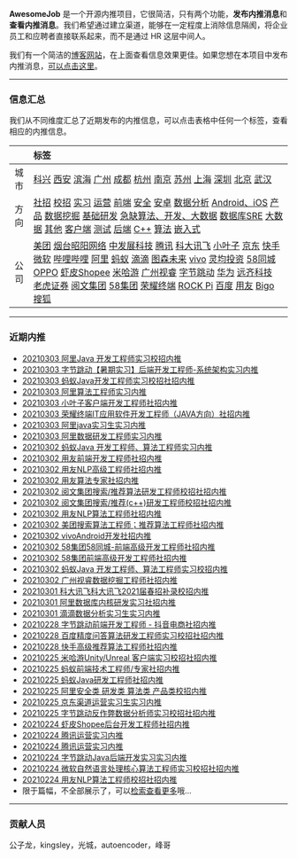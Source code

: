 
 

**AwesomeJob** 是一个开源内推项目，它很简洁，只有两个功能，**发布内推消息**和**查看内推消息**。我们希望通过建立渠道，能够在一定程度上消除信息隔阂，将企业员工和应聘者直接联系起来，而不是通过 HR 这层中间人。

我们有一个简洁的[博客网站](https://awesomejob.gitee.io/)，在上面查看信息效果更佳。如果您想在本项目中发布内推消息，[可以点击这里](https://wj.qq.com/s2/8043669/40c0)。


--- 
### 信息汇总

我们从不同维度汇总了近期发布的内推信息，可以点击表格中任何一个标签，查看相应的内推信息。

||标签|
|:---:|:---|
|城市|[科兴](https://awesomejob.gitee.io/tags/科兴)  [西安](https://awesomejob.gitee.io/tags/西安)  [滨海](https://awesomejob.gitee.io/tags/滨海)  [广州](https://awesomejob.gitee.io/tags/广州)  [成都](https://awesomejob.gitee.io/tags/成都)  [杭州](https://awesomejob.gitee.io/tags/杭州)  [南京](https://awesomejob.gitee.io/tags/南京)  [苏州](https://awesomejob.gitee.io/tags/苏州)  [上海](https://awesomejob.gitee.io/tags/上海)  [深圳](https://awesomejob.gitee.io/tags/深圳)  [北京](https://awesomejob.gitee.io/tags/北京)  [武汉](https://awesomejob.gitee.io/tags/武汉)|
|方向|[社招](https://awesomejob.gitee.io/series/社招)  [校招](https://awesomejob.gitee.io/series/校招)  [实习](https://awesomejob.gitee.io/series/实习)	[运营](https://awesomejob.gitee.io/categories/运营)  [前端](https://awesomejob.gitee.io/categories/前端)  [安全](https://awesomejob.gitee.io/categories/安全)  [安卓](https://awesomejob.gitee.io/categories/安卓)  [数据分析](https://awesomejob.gitee.io/categories/数据分析)  [Android、iOS](https://awesomejob.gitee.io/categories/android、ios)  [产品](https://awesomejob.gitee.io/categories/产品)  [数据挖掘](https://awesomejob.gitee.io/categories/数据挖掘)  [基础研发](https://awesomejob.gitee.io/categories/基础研发)  [急缺算法、开发、大数据](https://awesomejob.gitee.io/categories/急缺算法、开发、大数据)  [数据库SRE](https://awesomejob.gitee.io/categories/数据库sre)  [大数据](https://awesomejob.gitee.io/categories/大数据)  [其他](https://awesomejob.gitee.io/categories/其他)  [客户端](https://awesomejob.gitee.io/categories/客户端)  [测试](https://awesomejob.gitee.io/categories/测试)  [后端](https://awesomejob.gitee.io/categories/后端)  [C++](https://awesomejob.gitee.io/categories/c++)  [算法](https://awesomejob.gitee.io/categories/算法)  [嵌入式](https://awesomejob.gitee.io/categories/嵌入式)|
|公司|[美团](https://awesomejob.gitee.io/tags/美团)  [烟台昭阳网络](https://awesomejob.gitee.io/tags/烟台昭阳网络)  [中发展科技](https://awesomejob.gitee.io/tags/中发展科技)  [腾讯](https://awesomejob.gitee.io/tags/腾讯)  [科大讯飞](https://awesomejob.gitee.io/tags/科大讯飞)  [小叶子](https://awesomejob.gitee.io/tags/小叶子)  [京东](https://awesomejob.gitee.io/tags/京东)  [快手](https://awesomejob.gitee.io/tags/快手)  [微软](https://awesomejob.gitee.io/tags/微软)  [哔哩哔哩](https://awesomejob.gitee.io/tags/哔哩哔哩)  [阿里](https://awesomejob.gitee.io/tags/阿里)  [蚂蚁](https://awesomejob.gitee.io/tags/蚂蚁)  [滴滴](https://awesomejob.gitee.io/tags/滴滴)  [图森未来](https://awesomejob.gitee.io/tags/图森未来)  [vivo](https://awesomejob.gitee.io/tags/vivo)  [灵均投资](https://awesomejob.gitee.io/tags/灵均投资)  [58同城](https://awesomejob.gitee.io/tags/58同城)  [OPPO](https://awesomejob.gitee.io/tags/oppo)  [虾皮Shopee](https://awesomejob.gitee.io/tags/虾皮shopee)  [米哈游](https://awesomejob.gitee.io/tags/米哈游)  [广州视睿](https://awesomejob.gitee.io/tags/广州视睿)  [字节跳动](https://awesomejob.gitee.io/tags/字节跳动)  [华为](https://awesomejob.gitee.io/tags/华为)  [远齐科技](https://awesomejob.gitee.io/tags/远齐科技)  [老虎证券](https://awesomejob.gitee.io/tags/老虎证券)  [阅文集团](https://awesomejob.gitee.io/tags/阅文集团)  [58集团](https://awesomejob.gitee.io/tags/58集团)  [荣耀终端](https://awesomejob.gitee.io/tags/荣耀终端)  [ROCK Pi](https://awesomejob.gitee.io/tags/rock-pi)  [百度](https://awesomejob.gitee.io/tags/百度)  [用友](https://awesomejob.gitee.io/tags/用友)  [Bigo](https://awesomejob.gitee.io/tags/bigo)  [搜狐](https://awesomejob.gitee.io/tags/搜狐)|
--- 

### 近期内推 
- [20210303  阿里Java 开发工程师实习校招内推](https://awesomejob.gitee.io/posts/jobs/job_83)
- [20210303  字节跳动【暑期实习】后端开发工程师-系统架构实习内推](https://awesomejob.gitee.io/posts/jobs/job_82)
- [20210303  蚂蚁Java开发工程师实习校招社招内推](https://awesomejob.gitee.io/posts/jobs/job_81)
- [20210303  阿里算法工程师实习内推](https://awesomejob.gitee.io/posts/jobs/job_80)
- [20210303  小叶子客户端开发工程师社招内推](https://awesomejob.gitee.io/posts/jobs/job_79)
- [20210303  荣耀终端IT应用软件开发工程师（JAVA方向）社招内推](https://awesomejob.gitee.io/posts/jobs/job_78)
- [20210303  阿里java实习生实习内推](https://awesomejob.gitee.io/posts/jobs/job_77)
- [20210303  阿里数据研发工程师实习内推](https://awesomejob.gitee.io/posts/jobs/job_76)
- [20210302  蚂蚁Java 开发工程师、算法工程师实习内推](https://awesomejob.gitee.io/posts/jobs/job_75)
- [20210302  用友前端开发工程师社招内推](https://awesomejob.gitee.io/posts/jobs/job_74)
- [20210302  用友NLP高级工程师社招内推](https://awesomejob.gitee.io/posts/jobs/job_73)
- [20210302  用友算法专家社招内推](https://awesomejob.gitee.io/posts/jobs/job_72)
- [20210302  阅文集团搜索/推荐算法研发工程师校招社招内推](https://awesomejob.gitee.io/posts/jobs/job_71)
- [20210302  阅文集团搜索/推荐(c++)研发工程师校招社招内推](https://awesomejob.gitee.io/posts/jobs/job_70)
- [20210302  用友NLP算法工程师社招内推](https://awesomejob.gitee.io/posts/jobs/job_69)
- [20210302  美团搜索算法工程师；推荐算法工程师社招内推](https://awesomejob.gitee.io/posts/jobs/job_68)
- [20210302  vivoAndroid开发社招内推](https://awesomejob.gitee.io/posts/jobs/job_67)
- [20210302  58集团58同城-前端高级开发工程师社招内推](https://awesomejob.gitee.io/posts/jobs/job_66)
- [20210302  58集团前端高级开发工程师社招内推](https://awesomejob.gitee.io/posts/jobs/job_65)
- [20210302  蚂蚁Java 开发工程师、算法工程师实习校招内推](https://awesomejob.gitee.io/posts/jobs/job_64)
- [20210302  广州视睿数据挖掘工程师社招内推](https://awesomejob.gitee.io/posts/jobs/job_63)
- [20210301  科大讯飞科大讯飞2021届春招补录校招内推](https://awesomejob.gitee.io/posts/jobs/job_62)
- [20210301  阿里数据库内核研发实习社招内推](https://awesomejob.gitee.io/posts/jobs/job_61)
- [20210301  滴滴数据分析实习生实习内推](https://awesomejob.gitee.io/posts/jobs/job_60)
- [20210228  字节跳动前端开发工程师 - 抖音电商社招内推](https://awesomejob.gitee.io/posts/jobs/job_59)
- [20210228  百度精度问答算法研发工程师实习校招社招内推](https://awesomejob.gitee.io/posts/jobs/job_58)
- [20210228  快手高级推荐算法工程师社招内推](https://awesomejob.gitee.io/posts/jobs/job_57)
- [20210225  米哈游Unity/Unreal 客户端实习校招社招内推](https://awesomejob.gitee.io/posts/jobs/job_56)
- [20210225  蚂蚁前端技术工程师/专家社招内推](https://awesomejob.gitee.io/posts/jobs/job_55)
- [20210225  蚂蚁Java研发工程师社招内推](https://awesomejob.gitee.io/posts/jobs/job_54)
- [20210225  阿里安全类  研发类  算法类  产品类校招内推](https://awesomejob.gitee.io/posts/jobs/job_53)
- [20210225  京东渠道运营实习生实习内推](https://awesomejob.gitee.io/posts/jobs/job_52)
- [20210225  字节跳动反作弊数据分析师实习校招社招内推](https://awesomejob.gitee.io/posts/jobs/job_51)
- [20210224  虾皮Shopee后台开发工程师社招内推](https://awesomejob.gitee.io/posts/jobs/job_50)
- [20210224  腾讯运营实习内推](https://awesomejob.gitee.io/posts/jobs/job_49)
- [20210224  腾讯运营实习内推](https://awesomejob.gitee.io/posts/jobs/job_48)
- [20210224  字节跳动Java后端开发实习实习内推](https://awesomejob.gitee.io/posts/jobs/job_47)
- [20210224  微软自然语言处理核心算法工程师实习校招社招内推](https://awesomejob.gitee.io/posts/jobs/job_46)
- [20210224  用友NLP算法工程师校招社招内推](https://awesomejob.gitee.io/posts/jobs/job_45)
- 限于篇幅，不全部展示了，可以[检索查看更多](https://awesomejob.gitee.io/)哦...
--- 
### 贡献人员
公子龙，kingsley，光城，autoencoder，峰哥